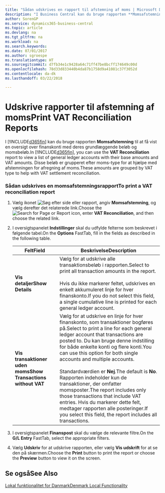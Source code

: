 ```yaml
---
title: "Sådan udskrives en rapport til afstemning af moms | Microsoft Docs"
description: "I Business Central kan du bruge rapporten **Momsafstemning** til at få vist en oversigt over finanskonti med deres grundlæggende beløb og momsbeløb. Disse beløb er grupperet efter moms-type for at hjælpe med afstemningen for afregning af moms."
author: SorenGP
ms.service: dynamics365-business-central
ms.topic: article
ms.devlang: na
ms.tgt_pltfrm: na
ms.workload: na
ms.search.keywords: 
ms.date: 07/01/2017
ms.author: sgroespe
ms.translationtype: HT
ms.sourcegitcommit: d7fb34e1c9428a64c71ff47be8bcff174649c00d
ms.openlocfilehash: 78d33d833440b4da87b1758d9a41081c37f3052d
ms.contentlocale: da-dk
ms.lasthandoff: 03/22/2018

---
```

# <a name="print-vat-reconciliation-reports"></a><span data-ttu-id="c7feb-104">Udskrive rapporter til afstemning af moms</span><span class="sxs-lookup"><span data-stu-id="c7feb-104">Print VAT Reconciliation Reports</span></span>
<span data-ttu-id="c7feb-105">I [!INCLUDE[d365fin](../../includes/d365fin_md.md)] kan du bruge rapporten **Momsafstemning** til at få vist en oversigt over finanskonti med deres grundlæggende beløb og momsbeløb.</span><span class="sxs-lookup"><span data-stu-id="c7feb-105">In [!INCLUDE[d365fin](../../includes/d365fin_md.md)], you can use the **VAT Reconciliation** report to view a list of general ledger accounts with their base amounts and VAT amounts.</span></span> <span data-ttu-id="c7feb-106">Disse beløb er grupperet efter moms-type for at hjælpe med afstemningen for afregning af moms.</span><span class="sxs-lookup"><span data-stu-id="c7feb-106">These amounts are grouped by VAT type to help with VAT settlement reconciliation.</span></span>  

### <a name="to-print-a-vat-reconciliation-report"></a><span data-ttu-id="c7feb-107">Sådan udskrives en momsafstemningsrapport</span><span class="sxs-lookup"><span data-stu-id="c7feb-107">To print a VAT reconciliation report</span></span>  

1.  <span data-ttu-id="c7feb-108">Vælg ikonet ![Søg efter side eller rapport](../../media/ui-search/search_small.png "Ikonet Søg efter side eller rapport"), angiv **Momsafstemning**, og vælg derefter det relaterede link.</span><span class="sxs-lookup"><span data-stu-id="c7feb-108">Choose the ![Search for Page or Report](../../media/ui-search/search_small.png "Search for Page or Report icon") icon, enter **VAT Reconciliation**, and then choose the related link.</span></span>  
2.  <span data-ttu-id="c7feb-109">I oversigtspanelet **Indstillinger** skal du udfylde felterne som beskrevet i følgende tabel.</span><span class="sxs-lookup"><span data-stu-id="c7feb-109">On the **Options** FastTab, fill in the fields as described in the following table.</span></span>  

    |<span data-ttu-id="c7feb-110">Felt</span><span class="sxs-lookup"><span data-stu-id="c7feb-110">Field</span></span>|<span data-ttu-id="c7feb-111">Beskrivelse</span><span class="sxs-lookup"><span data-stu-id="c7feb-111">Description</span></span>|  
    |---------------------------------|---------------------------------------|  
    |<span data-ttu-id="c7feb-112">**Vis detaljer**</span><span class="sxs-lookup"><span data-stu-id="c7feb-112">**Show Details**</span></span>|<span data-ttu-id="c7feb-113">Vælg for at udskrive alle transaktionsbeløb i rapporten.</span><span class="sxs-lookup"><span data-stu-id="c7feb-113">Select to print all transaction amounts in the report.</span></span><br /><br /> <span data-ttu-id="c7feb-114">Hvis du ikke markerer feltet, udskrives en enkelt akkumuleret linje for hver finanskonto.</span><span class="sxs-lookup"><span data-stu-id="c7feb-114">If you do not select this field, a single cumulative line is printed for each general ledger account.</span></span>|  
    |<span data-ttu-id="c7feb-115">**Vis transaktioner uden moms**</span><span class="sxs-lookup"><span data-stu-id="c7feb-115">**Show Transactions without VAT**</span></span>|<span data-ttu-id="c7feb-116">Vælg for at udskrive en linje for hver finanskonto, som transaktioner bogføres på.</span><span class="sxs-lookup"><span data-stu-id="c7feb-116">Select to print a line for each general ledger account that transactions are posted to.</span></span> <span data-ttu-id="c7feb-117">Du kan bruge denne indstilling for både enkelte konti og flere konti.</span><span class="sxs-lookup"><span data-stu-id="c7feb-117">You can use this option for both single accounts and multiple accounts.</span></span><br /><br /> <span data-ttu-id="c7feb-118">Standardværdien er **Nej**.</span><span class="sxs-lookup"><span data-stu-id="c7feb-118">The default is **No**.</span></span> <span data-ttu-id="c7feb-119">Rapporten indeholder kun de transaktioner, der omfatter momsposter.</span><span class="sxs-lookup"><span data-stu-id="c7feb-119">The report includes only those transactions that include VAT entries.</span></span> <span data-ttu-id="c7feb-120">Hvis du markerer dette felt, medtager rapporten alle posteringer.</span><span class="sxs-lookup"><span data-stu-id="c7feb-120">If you select this field, the report includes all transactions.</span></span>|  

3.  <span data-ttu-id="c7feb-121">I oversigtspanelet **Finanspost** skal du vælge de relevante filtre.</span><span class="sxs-lookup"><span data-stu-id="c7feb-121">On the **G/L Entry** FastTab, select the appropriate filters.</span></span>  
4.  <span data-ttu-id="c7feb-122">Vælg **Udskriv** for at udskrive rapporten, eller vælg **Vis udskrift** for at se den på skærmen.</span><span class="sxs-lookup"><span data-stu-id="c7feb-122">Choose the **Print** button to print the report or choose the **Preview** button to view it on the screen.</span></span>  

## <a name="see-also"></a><span data-ttu-id="c7feb-123">Se også</span><span class="sxs-lookup"><span data-stu-id="c7feb-123">See Also</span></span>  
 [<span data-ttu-id="c7feb-124">Lokal funktionalitet for Danmark</span><span class="sxs-lookup"><span data-stu-id="c7feb-124">Denmark Local Functionality</span></span>](denmark-local-functionality.md)  

